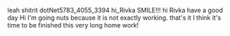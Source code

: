 leah shitrit
dotNet5783_4055_3394
hi_Rivka SMILE!!!
hi Rivka have a good day
Hi I'm going nuts because it is not exactly working.
that's it I think it's time to be finished this very long home work!